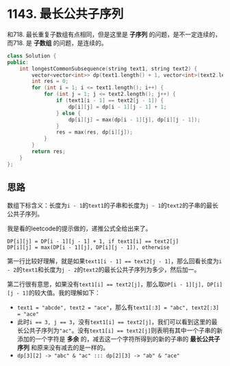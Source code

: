 # 1143. 最长公共子序列
和718. 最长重复子数组有点相同，但是这里是 **子序列** 的问题，是不一定连续的，而718. 是 **子数组** 的问题，是连续的。

```c++
class Solution {
public:
    int longestCommonSubsequence(string text1, string text2) {
        vector<vector<int>> dp(text1.length() + 1, vector<int>(text2.length() + 1, 0));
        int res = 0;
        for (int i = 1; i <= text1.length(); i++) {
            for (int j = 1; j <= text2.length(); j++) {
                if (text1[i - 1] == text2[j - 1]) {
                    dp[i][j] = dp[i - 1][j - 1] + 1;
                } else {
                    dp[i][j] = max(dp[i - 1][j], dp[i][j - 1]);
                }
                res = max(res, dp[i][j]);
            }
        }
        return res;
    }
};
```

## 思路
数组下标含义：长度为`i - 1`的`text1`的子串和长度为`j - 1`的`text2`的子串的最长公共子序列。

我是看的leetcode的提示做的，递推公式全给出来了。
```
DP[i][j] = DP[i - 1][j - 1] + 1, if text1[i] == text2[j]
DP[i][j] = max(DP[i - 1][j], DP[i][j - 1]), otherwise
```

第一行比较好理解，就是如果`text1[i - 1] == text2[j - 1]`，那么回看长度为`i - 2`的`text1`和长度为`j - 2`的`text2`的最长公共子序列为多少，然后加一。

第二行很有意思，如果没有`text1[i] == text2[j]`，那么取`DP[i - 1][j], DP[i][j - 1]`的较大值。我的理解如下：
- `text1 = "abcde", text2 = "ace"`，那么有`text1[:3] = "abc", text2[:3] = "ace"`
- 此时`i == 3, j == 3`，没有`text1[i] == text2[j]`，我们可以看到这里的最长公共子序列为`"ac"`。没有`text1[i] == text2[j]`则表明有其中一个子串的新添加的一个字符是 **多余** 的，减去这一个字符所得到的新的子串的 **最长公共子序列** 和原来没有减去的是一样的。
- `dp[3][2] -> "abc" & "ac" ::: dp[2][3] -> "ab" & "ace"`